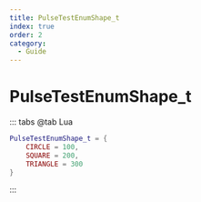 ```yaml
---
title: PulseTestEnumShape_t
index: true
order: 2
category:
  - Guide
---
```


# PulseTestEnumShape_t
::: tabs
@tab Lua
```lua
PulseTestEnumShape_t = {
    CIRCLE = 100,
    SQUARE = 200,
    TRIANGLE = 300
}
```
:::